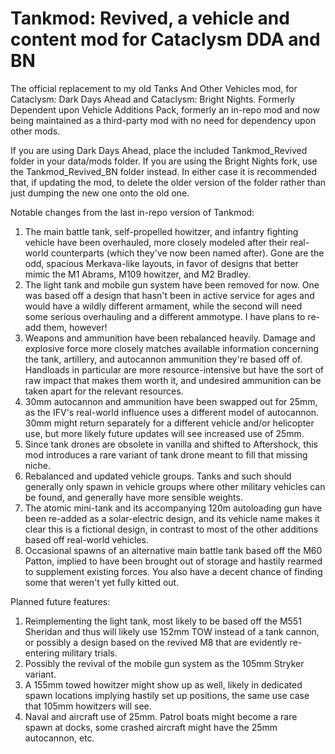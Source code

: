 # Tankmod: Revived, a vehicle and content mod for Cataclysm DDA and BN

The official replacement to my old Tanks And Other Vehicles mod, for Cataclysm: Dark Days Ahead and Cataclysm: Bright Nights. Formerly Dependent upon Vehicle Additions Pack, formerly an in-repo mod and now being maintained as a third-party mod with no need for dependency upon other mods.

If you are using Dark Days Ahead, place the included Tankmod_Revived folder in your data/mods folder. If you are using the Bright Nights fork, use the Tankmod_Revived_BN folder instead. In either case it is recommended that, if updating the mod, to delete the older version of the folder rather than just dumping the new one onto the old one.

Notable changes from the last in-repo version of Tankmod:
1. The main battle tank, self-propelled howitzer, and infantry fighting vehicle have been overhauled, more closely modeled after their real-world counterparts (which they've now been named after). Gone are the odd, spacious Merkava-like layouts, in favor of designs that better mimic the M1 Abrams, M109 howitzer, and M2 Bradley.
2. The light tank and mobile gun system have been removed for now. One was based off a design that hasn't been in active service for ages and would have a wildly different armament, while the second will need some serious overhauling and a different ammotype. I have plans to re-add them, however!
3. Weapons and ammunition have been rebalanced heavily. Damage and explosive force more closely matches available information concerning the tank, artillery, and autocannon ammunition they're based off of. Handloads in particular are more resource-intensive but have the sort of raw impact that makes them worth it, and undesired ammunition can be taken apart for the relevant resources.
4. 30mm autocannon and ammunition have been swapped out for 25mm, as the IFV's real-world influence uses a different model of autocannon. 30mm might return separately for a different vehicle and/or helicopter use, but more likely future updates will see increased use of 25mm.
5. Since tank drones are obsolete in vanilla and shifted to Aftershock, this mod introduces a rare variant of tank drone meant to fill that missing niche.
6. Rebalanced and updated vehicle groups. Tanks and such should generally only spawn in vehicle groups where other military vehicles can be found, and generally have more sensible weights.
7. The atomic mini-tank and its accompanying 120m autoloading gun have been re-added as a solar-electric design, and its vehicle name makes it clear this is a fictional design, in contrast to most of the other additions based off real-world vehicles.
8. Occasional spawns of an alternative main battle tank based off the M60 Patton, implied to have been brought out of storage and hastily rearmed to supplement existing forces. You also have a decent chance of finding some that weren't yet fully kitted out.

Planned future features:
1. Reimplementing the light tank, most likely to be based off the M551 Sheridan and thus will likely use 152mm TOW instead of a tank cannon, or possibly a design based on the revived M8 that are evidently re-entering military trials.
2. Possibly the revival of the mobile gun system as the 105mm Stryker variant.
3. A 155mm towed howitzer might show up as well, likely in dedicated spawn locations implying hastily set up positions, the same use case that 105mm howitzers will see.
4. Naval and aircraft use of 25mm. Patrol boats might become a rare spawn at docks, some crashed aircraft might have the 25mm autocannon, etc.

